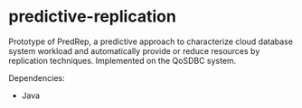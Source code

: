 # predictive-replication

Prototype of PredRep, a predictive approach to characterize cloud database system workload 
and automatically provide or reduce resources by replication techniques. Implemented on the QoSDBC system.

Dependencies: <br />
- Java
